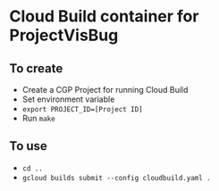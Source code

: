 # Cloud Build container for ProjectVisBug

## To create
* Create a CGP Project for running Cloud Build
* Set environment variable
* `export PROJECT_ID=[Project ID]`
* Run `make`

## To use
* `cd ..`
* `gcloud builds submit --config cloudbuild.yaml .`
